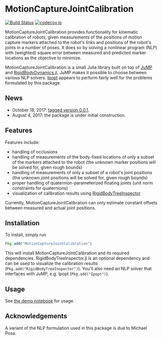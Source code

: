 # MotionCaptureJointCalibration

[![Build Status](https://travis-ci.org/JuliaRobotics/MotionCaptureJointCalibration.jl.svg?branch=master)](https://travis-ci.org/JuliaRobotics/MotionCaptureJointCalibration.jl) [![codecov.io](http://codecov.io/github/JuliaRobotics/MotionCaptureJointCalibration.jl/coverage.svg?branch=master)](http://codecov.io/github/JuliaRobotics/MotionCaptureJointCalibration.jl?branch=master)

MotionCaptureJointCalibration provides functionality for kinematic calibration of robots, given measurements of the positions of motion capture markers attached to the robot's links and positions of the robot's joints in a number of poses. It does so by solving a nonlinear program (NLP) with (weighted) square error between measured and predicted marker locations as the objective to minimize.

MotionCaptureJointCalibration is a small Julia library built on top of [JuMP](https://github.com/JuliaOpt/JuMP.jl) and [RigidBodyDynamics.jl](https://github.com/JuliaRobotics/RigidBodyDynamics.jl). JuMP makes it possible to choose between various NLP solvers. [Ipopt](https://github.com/JuliaOpt/Ipopt.jl) appears to perform fairly well for the problems formulated by this package.

## News
* October 18, 2017: [tagged version 0.0.1](https://github.com/JuliaRobotics/MotionCaptureJointCalibration.jl/releases/tag/v0.0.1).
* August 4, 2017: the package is under initial construction.

## Features
Features include:
* handling of occlusions
* handling of measurements of the body-fixed locations of only a subset of the markers attached to the robot (the unknown marker positions will be solved for, given rough bounds)
* handling of measurements of only a subset of a robot's joint positions (the unknown joint positions will be solved for, given rough bounds)
* proper handling of quaternion-parameterized floating joints (unit norm constraints for quaternions)
* visualization of calibration results using [RigidBodyTreeInspector](https://github.com/rdeits/RigidBodyTreeInspector.jl)

Currently, MotionCaptureJointCalibration can only estimate constant offsets between measured and actual joint positions.

## Installation
To install, simply run

```julia
Pkg.add("MotionCaptureJointCalibration")
```

This will install MotionCaptureJointCalibration and its required dependencies. RigidBodyTreeInspector.jl is an optional dependency and can be used to visualize the calibration results (`Pkg.add("RigidBodyTreeInspector")`). You'll also need an NLP solver that interfaces with JuMP, e.g. Ipopt (`Pkg.add("Ipopt")`).

## Usage
See [the demo notebook](https://github.com/JuliaRobotics/MotionCaptureJointCalibration.jl/blob/master/notebook/Demo.ipynb) for usage.

## Acknowledgements
A variant of the NLP formulation used in this package is due to Michael Posa.
